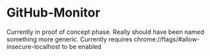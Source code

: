 # GitHub-Monitor
Currently in proof of concept phase. Really should have been named something more generic.
Currently requires chrome://flags/#allow-insecure-localhost to be enabled

